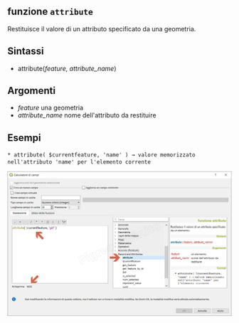 ## funzione `attribute`

Restituisce il valore di un attributo specificato da una geometria.

## Sintassi

* attribute(*feature, attribute_name*)

## Argomenti

* *feature* una geometria
* *attribute_name* nome dell'attributo da restituire


## Esempi
```
* attribute( $currentfeature, 'name' ) → valore memorizzato nell'attributo 'name' per l'elemento corrente
```

<img src="/img/record_e_attributi/attribute1.png">